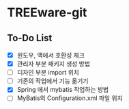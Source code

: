 # TREEware-git

## To-Do List

- [x] 윈도우, 맥에서 호환성 체크
- [x] 관리자 부분 패키지 생성 방법
- [ ] 디자인 부분 import 위치
- [ ] 기존의 작업에서 기능 옮기기
- [x] Spring 에서 mybatis 작업하는 방법
- [ ] MyBatis의 Configuration.xml 파일 위치

